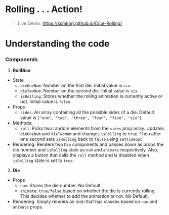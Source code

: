 # Rolling . . . Action!

> Live Demo: https://ssmkhrj.github.io/Dice-Rolling/

# Understanding the code

### Components

1. **RollDice**

- State
  - `dieOneNum`: Number on the first die. Initial value is `six`.
  - `dieTwoNum`: Number on the second die. Initial value is `six`.
  - `isRolling`: Stores whether the rolling animation is currently active or not. Initial value is `false`.
- Props
  - `sides`: An array containing all the possible sides of a die. Default value is `["one", "two", "three", "four", "five", "six"]`
- Methods:
  - `roll`: Picks two random elements from the `sides` prop array. Updates `dieOneNum` and `dieTwoNum` and changes `isRolling` to `true`. Then after one second sets `isRolling` back to `false` using `setTimeout`.
- Rendering: Renders two `Die` components and passes down as props the die number and `isRolling` state as `num` and `animate` respectively. Also, displays a button that calls the `roll` method and is disabled when `isRolling` state is set to `true`.

2. **Die**

- Props
  - `num`: Stores the die number. No Default.
  - `animate`: `true/false` based on whether the die is currently rolling. This decides whether to add the animation or not. No Default.
- Rendering: Simply renders an icon that has classes based on `num` and `animate` props.
